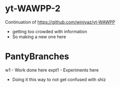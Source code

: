 
#  yt-WAWPP-2

Continuation of 
https://github.com/winiyaz/yt-WAWPP
- getting too crowded with information 
- So making a new one here

# PantyBranches 

w1 - Work done here 
expt1 - Experiments here 

- Doing it this way to not get confused with shiz